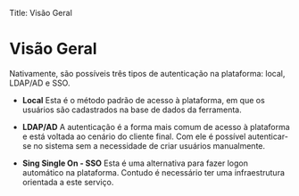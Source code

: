 Title: Visão Geral

# Visão Geral

Nativamente, são possíveis três tipos de autenticação na plataforma: local, LDAP/AD e SSO.

- **Local**
Esta é o método padrão de acesso à plataforma, em que os usuários são cadastrados na base de dados da ferramenta.

- **LDAP/AD**
A autenticação é a forma mais comum de acesso à plataforma e está voltada ao cenário do cliente final. Com ele é possível autenticar-se no sistema sem a necessidade de criar usuários manualmente.

- **Sing Single On - SSO**
Esta é uma alternativa para fazer logon automático na plataforma. Contudo é necessário ter uma infraestrutura orientada a este serviço.
